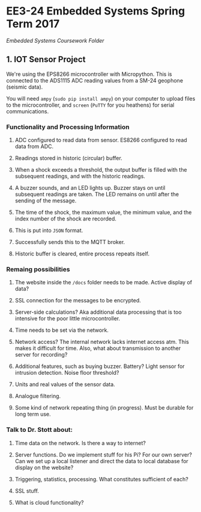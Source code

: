 # EE3-24 Embedded Systems Spring Term 2017
_Embedded Systems Coursework Folder_
## 1. IOT Sensor Project

We're using the EPS8266 microcontroller with Micropython. This is connected to the ADS1115 ADC reading values from a SM-24 geophone (seismic data).

You will need `ampy` (`sudo pip install ampy`) on your computer to upload files to the microcontroller, and `screen` (`PuTTY` for you heathens) for serial communications.

### Functionality and Processing Information
1. ADC configured to read data from sensor. ES8266 configured to read data from ADC.

2. Readings stored in historic (circular) buffer.

3. When a shock exceeds a threshold, the output buffer is filled with the subsequent readings, and with the historic readings.

4. A buzzer sounds, and an LED lights up. Buzzer stays on until subsequent readings are taken. The LED remains on until after the sending of the message.

5. The time of the shock, the maximum value, the  minimum value, and the index number of the shock are recorded.

6. This is put into `JSON` format.

7. Successfully sends this to the MQTT broker.

8. Historic buffer is cleared, entire process repeats itself.

### Remaing possibilities
1. The website inside the `/docs` folder needs to be made. Active display of data?

2. SSL connection for the messages to be encrypted.

3. Server-side calculations? Aka additional data processing that is too intensive for the poor little microcontroller.

4. Time needs to be set via the network.

5. Network access? The internal network lacks internet access atm. This makes it difficult for time. Also, what about transmission to another server for recording?

6. Additional features, such as buying buzzer. Battery? Light sensor for intrusion detection. Noise floor threshold?

7. Units and real values of the sensor data.

8. Analogue filtering.

9. Some kind of network repeating thing (in progress). Must be durable for long term use.

### Talk to Dr. Stott about:

1. Time data on the network. Is there a way to internet?

2. Server functions. Do we implement stuff for his Pi? For our own server? Can we set up a local listener and direct the data to local database for display on the website?

3. Triggering, statistics, processing. What constitutes sufficient of each?

4. SSL stuff.

5. What is cloud functionality?
